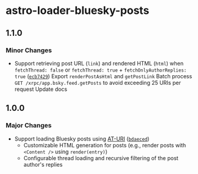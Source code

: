 # astro-loader-bluesky-posts

## 1.1.0

### Minor Changes

- Support retrieving post URL (`link`) and rendered HTML (`html`) when `fetchThread: false` or `fetchThread: true` + `fetchOnlyAuthorReplies: true` ([`ecb7429`](https://github.com/lin-stephanie/astro-loaders/commit/ecb742918b34c9a2f1ea357b77488efb459effe3))
  Export `renderPostAsHtml` and `getPostLink`
  Batch process `GET /xrpc/app.bsky.feed.getPosts` to avoid exceeding 25 URIs per request
  Update docs

## 1.0.0

### Major Changes

- Support loading Bluesky posts using [AT-URI](https://atproto.com/specs/at-uri-scheme) ([`bdaeced`](https://github.com/lin-stephanie/astro-loaders/commit/bdaeced70ec65483c742f199d7a15a620d89c138))
  - Customizable HTML generation for posts (e.g., render posts with `<Content />` using `render(entry)`)
  - Configurable thread loading and recursive filtering of the post author's replies
